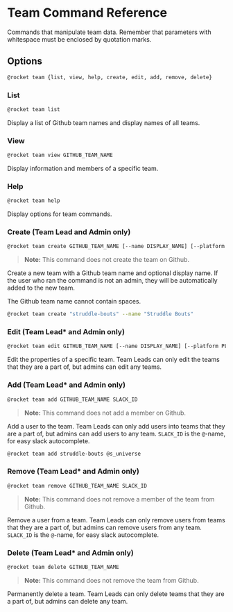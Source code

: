 # Team Command Reference

Commands that manipulate team data. Remember that parameters with whitespace
must be enclosed by quotation marks.

## Options

```sh
@rocket team {list, view, help, create, edit, add, remove, delete}
```

### List

```sh
@rocket team list
```

Display a list of Github team names and display names of all teams.

### View

```sh
@rocket team view GITHUB_TEAM_NAME
```

Display information and members of a specific team.

### Help

```sh
@rocket team help
```

Display options for team commands.

### Create (Team Lead and Admin only)

```sh
@rocket team create GITHUB_TEAM_NAME [--name DISPLAY_NAME] [--platform PLATFORM]
```

> **Note:** This command does not create the team on Github.

Create a new team with a Github team name and optional display name. If the user
who ran the command is not an admin, they will be automatically added to the new
team.

The Github team name cannot contain spaces.

```sh
@rocket team create "struddle-bouts" --name "Struddle Bouts"
```

### Edit (Team Lead\* and Admin only)

```sh
@rocket team edit GITHUB_TEAM_NAME [--name DISPLAY_NAME] [--platform PLATFORM]
```

Edit the properties of a specific team. Team Leads can only edit the teams that
they are a part of, but admins can edit any teams.

### Add (Team Lead\* and Admin only)

```sh
@rocket team add GITHUB_TEAM_NAME SLACK_ID
```

> **Note:** This command does not add a member on Github.

Add a user to the team. Team Leads can only add users into teams that they are a
part of, but admins can add users to any team. `SLACK_ID` is the `@`-name, for
easy slack autocomplete.

```sh
@rocket team add struddle-bouts @s_universe
```

### Remove (Team Lead\* and Admin only)

```sh
@rocket team remove GITHUB_TEAM_NAME SLACK_ID
```

> **Note:** This command does not remove a member of the team from Github.

Remove a user from a team. Team Leads can only remove users from teams that they
are a part of, but admins can remove users from any team. `SLACK_ID` is the
`@`-name, for easy slack autocomplete.

### Delete (Team Lead\* and Admin only)

```sh
@rocket team delete GITHUB_TEAM_NAME
```

> **Note:** This command does not remove the team from Github.

Permanently delete a team. Team Leads can only delete teams that they are a part
of, but admins can delete any team.
